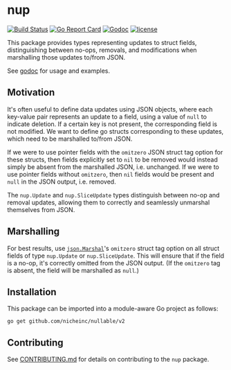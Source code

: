 # nup

[![Build Status](https://github.com/nicheinc/nullable/actions/workflows/ci.yml/badge.svg)](https://github.com/nicheinc/nullable/actions/workflows/ci.yml)
[![Go Report Card](https://goreportcard.com/badge/github.com/nicheinc/nullable)](https://goreportcard.com/report/github.com/nicheinc/nullable)
[![Godoc](https://godoc.org/github.com/nicheinc/nullable?status.svg)](https://godoc.org/github.com/nicheinc/nullable)
[![license](https://img.shields.io/github/license/nicheinc/nullable.svg?cacheSeconds=2592000)](LICENSE)

This package provides types representing updates to struct fields,
distinguishing between no-ops, removals, and modifications when marshalling
those updates to/from JSON.

See [godoc](https://pkg.go.dev/github.com/nicheinc/nullable/v2) for usage and
examples.

## Motivation

It's often useful to define data updates using JSON objects, where each
key-value pair represents an update to a field, using a value of `null` to
indicate deletion. If a certain key is not present, the corresponding field is
not modified. We want to define go structs corresponding to these updates, which
need to be marshalled to/from JSON.

If we were to use pointer fields with the `omitzero` JSON struct tag option for
these structs, then fields explicitly set to `nil` to be removed would instead
simply be absent from the marshalled JSON, i.e. unchanged. If we were to use
pointer fields without `omitzero`, then `nil` fields would be present and `null`
in the JSON output, i.e. removed.

The `nup.Update` and `nup.SliceUpdate` types distinguish between no-op and
removal updates, allowing them to correctly and seamlessly unmarshal themselves
from JSON.

## Marshalling

For best results, use
[`json.Marshal`](https://pkg.go.dev/encoding/json#Marshal)'s `omitzero` struct
tag option on all struct fields of type `nup.Update` or `nup.SliceUpdate`. This
will ensure that if the field is a no-op, it's correctly omitted from the JSON
output. (If the `omitzero` tag is absent, the field will be marshalled as
`null`.)

## Installation

This package can be imported into a module-aware Go project as follows:

`go get github.com/nicheinc/nullable/v2`

## Contributing

See [CONTRIBUTING.md](CONTRIBUTING.md) for details on contributing to the `nup`
package.
